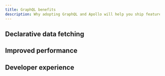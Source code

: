 ```yaml
---
title: GraphQL benefits
description: Why adopting GraphQL and Apollo will help you ship features faster
---
```


## Declarative data fetching

## Improved performance

## Developer experience